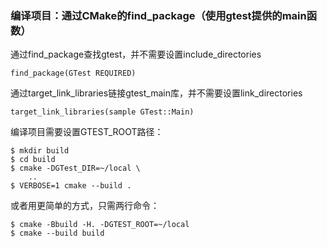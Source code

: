 ### 编译项目：通过CMake的find_package（使用gtest提供的main函数）

通过find_package查找gtest，并不需要设置include_directories

```
find_package(GTest REQUIRED)
```

通过target_link_libraries链接gtest_main库，并不需要设置link_directories

```
target_link_libraries(sample GTest::Main)
```

编译项目需要设置GTEST_ROOT路径：

```
$ mkdir build
$ cd build
$ cmake -DGTest_DIR=~/local \
    ..
$ VERBOSE=1 cmake --build . 
```

或者用更简单的方式，只需两行命令：

```
$ cmake -Bbuild -H. -DGTEST_ROOT=~/local
$ cmake --build build
```
